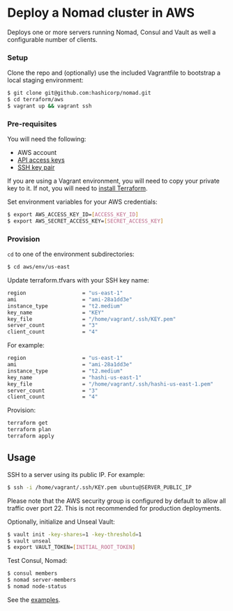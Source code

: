 # Deploy a Nomad cluster in AWS

Deploys one or more servers running Nomad,  Consul and Vault as well a configurable number of clients.

### Setup

Clone the repo and (optionally) use the included Vagrantfile to bootstrap a local staging environment:

```bash
$ git clone git@github.com:hashicorp/nomad.git
$ cd terraform/aws
$ vagrant up && vagrant ssh
```

### Pre-requisites

You will need the following:

- AWS account
- [API access keys](http://aws.amazon.com/developers/access-keys/)
- [SSH key pair](http://docs.aws.amazon.com/AWSEC2/latest/UserGuide/ec2-key-pairs.html)

If you are using a Vagrant environment, you will need to copy your private key to it. If not, you will need to [install Terraform](https://www.terraform.io/intro/getting-started/install.html).

Set environment variables for your AWS credentials:

```bash
$ export AWS_ACCESS_KEY_ID=[ACCESS_KEY_ID]
$ export AWS_SECRET_ACCESS_KEY=[SECRET_ACCESS_KEY]
```

### Provision

`cd` to one of the environment subdirectories:

```bash
$ cd aws/env/us-east
```

Update terraform.tfvars with your SSH key name:

```bash
region                  = "us-east-1"
ami                     = "ami-28a1dd3e"
instance_type           = "t2.medium"
key_name                = "KEY"
key_file                = "/home/vagrant/.ssh/KEY.pem"
server_count            = "3"
client_count            = "4"
```
For example:

```bash
region                  = "us-east-1"
ami                     = "ami-28a1dd3e"
instance_type           = "t2.medium"
key_name                = "hashi-us-east-1"
key_file                = "/home/vagrant/.ssh/hashi-us-east-1.pem"
server_count            = "3"
client_count            = "4"
```

Provision:

```bash
terraform get
terraform plan
terraform apply
```

## Usage

SSH to a server using its public IP. For example:

```bash
$ ssh -i /home/vagrant/.ssh/KEY.pem ubuntu@SERVER_PUBLIC_IP
```

Please note that the AWS security group is configured by default to allow all traffic over port 22. This is not recommended for production deployments.

Optionally, initialize and Unseal Vault:

```bash
$ vault init -key-shares=1 -key-threshold=1
$ vault unseal
$ export VAULT_TOKEN=[INITIAL_ROOT_TOKEN]
```

Test Consul, Nomad:

```bash
$ consul members
$ nomad server-members
$ nomad node-status
```

See the [examples](../examples/README.md).

